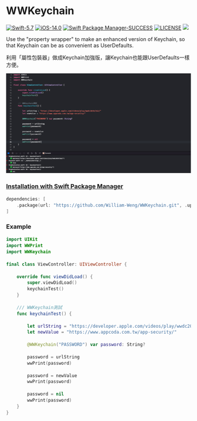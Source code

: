 # WWKeychain

[![Swift-5.7](https://img.shields.io/badge/Swift-5.8-orange.svg?style=flat)](https://developer.apple.com/swift/) [![iOS-14.0](https://img.shields.io/badge/iOS-12.0-pink.svg?style=flat)](https://developer.apple.com/swift/) [![Swift Package Manager-SUCCESS](https://img.shields.io/badge/Swift_Package_Manager-SUCCESS-blue.svg?style=flat)](https://developer.apple.com/swift/) [![LICENSE](https://img.shields.io/badge/LICENSE-MIT-yellow.svg?style=flat)](https://developer.apple.com/swift/) ![](https://img.shields.io/github/v/tag/William-Weng/WWKeychain)

Use the "property wrapper" to make an enhanced version of Keychain, so that Keychain can be as convenient as UserDefaults.

利用「屬性包裝器」做成Keychain加強版，讓Keychain也能跟UserDefaults一樣方便。

![WWKeychain](./Example.png)

### [Installation with Swift Package Manager](https://medium.com/彼得潘的-swift-ios-app-開發問題解答集/使用-spm-安裝第三方套件-xcode-11-新功能-2c4ffcf85b4b)
```swift
dependencies: [
    .package(url: "https://github.com/William-Weng/WWKeychain.git", .upToNextMajor(from: "1.0.0"))
]
```

### Example
```swift
import UIKit
import WWPrint
import WWKeychain

final class ViewController: UIViewController {

    override func viewDidLoad() {
        super.viewDidLoad()
        keychainTest()
    }
    
    /// WWKeychain測試
    func keychainTest() {
        
        let urlString = "https://developer.apple.com/videos/play/wwdc2019/262/"
        let newValue = "https://www.appcoda.com.tw/app-security/"
        
        @WWKeychain("PASSWORD") var password: String?
        
        password = urlString
        wwPrint(password)
        
        password = newValue
        wwPrint(password)
        
        password = nil
        wwPrint(password)
    }
}
```
